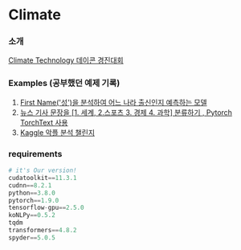 # Climate  



### 소개 

[Climate Technology 데이콘 경진대회](https://www.notion.so/sangtaeahn/fa65fed2d3994a1c9cb4b7596838790d#cccd2125f49748e5adcb82cc75b8d198)

### Examples (공부했던 예제 기록) 

1. [First Name('성')을 분석하여 어느 나라 출신인지 예측하는 모델](https://tutorials.pytorch.kr/intermediate/char_rnn_classification_tutorial.html)  
2. [뉴스 기사 문장을 [1. 세계, 2.스포츠 3. 경제 4. 과학] 분류하기 , Pytorch TorchText 사용](https://tutorials.pytorch.kr/beginner/text_sentiment_ngrams_tutorial.html)  
3. [Kaggle 악플 분석 챌린지](https://www.kaggle.com/c/jigsaw-toxic-comment-classification-challenge/code)  


### requirements  

```python
# it's Our version!  
cudatoolkit==11.3.1  
cudnn==8.2.1
python==3.8.0
pytorch==1.9.0 
tensorflow-gpu==2.5.0
koNLPy==0.5.2
tqdm
transformers==4.8.2
spyder==5.0.5  
```
